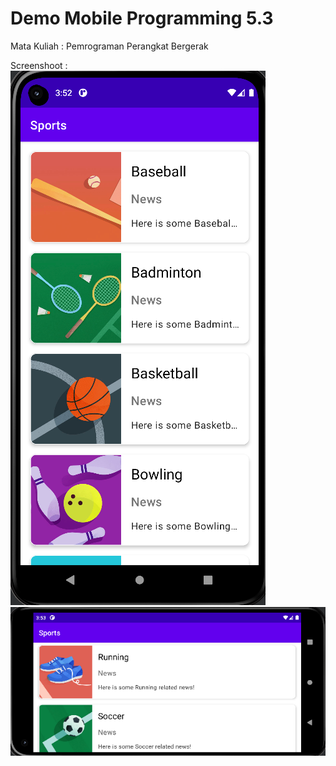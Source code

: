 # Demo Mobile Programming 5.3   
Mata Kuliah : Pemrograman Perangkat Bergerak   
   
Screenshoot :  
<img src="/Mobile-Programming-5.3/image/5.3_ss1.png">
<img src="/Mobile-Programming-5.3/image/5.3_ss2.png">
